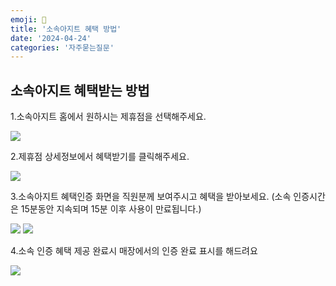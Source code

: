 ```yaml
---
emoji: 🌟
title: '소속아지트 혜택 방법'
date: '2024-04-24'
categories: '자주묻는질문'
---
```



## 소속아지트 혜택받는 방법

1.소속아지트 홈에서 원하시는 제휴점을 선택해주세요.

![](azit_content_A_001.webp)

2.제휴점 상세정보에서 혜택받기를 클릭해주세요.

![](azit_content_A_002.webp)

3.소속아지트 혜택인증 화면을 직원분께 보여주시고 혜택을 받아보세요.
(소속 인증시간은 15분동안 지속되며 15분 이후 사용이 만료됩니다.)

![](azit_content_A_003.webp)
![](azit_content_A_004.webp)

4.소속 인증 혜택 제공 완료시 매장에서의 인증 완료 표시를 해드려요

![](azit_content_A_005.webp)

